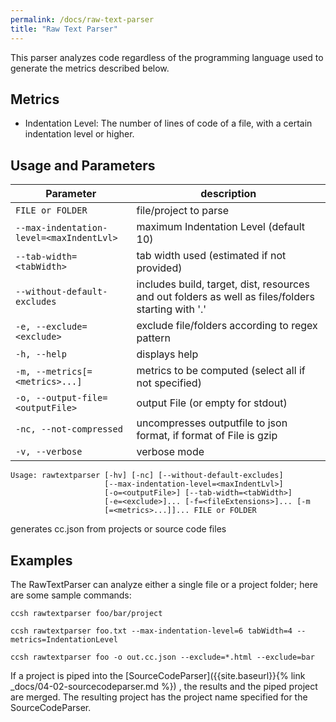 ```yaml
---
permalink: /docs/raw-text-parser
title: "Raw Text Parser"
---
```


This parser analyzes code regardless of the programming language used to generate the metrics described below.

## Metrics

-   Indentation Level: The number of lines of code of a file, with a certain indentation level or higher.

## Usage and Parameters

| Parameter                                | description                                                                                        |
| ---------------------------------------- | -------------------------------------------------------------------------------------------------- |
| `FILE or FOLDER`                         | file/project to parse                                                                              |
| `--max-indentation-level=<maxIndentLvl>` | maximum Indentation Level (default 10)                                                             |
| `--tab-width=<tabWidth>`                 | tab width used (estimated if not provided)                                                         |
| `--without-default-excludes`             | includes build, target, dist, resources and out folders as well as files/folders starting with '.' |
| `-e, --exclude=<exclude>`                | exclude file/folders according to regex pattern                                                    |
| `-h, --help`                             | displays help                                                                                      |
| `-m, --metrics[=<metrics>...]`           | metrics to be computed (select all if not specified)                                               |
| `-o, --output-file=<outputFile>`         | output File (or empty for stdout)                                                                  |
| `-nc, --not-compressed`                  | uncompresses outputfile to json format, if format of File is gzip                                  |
| `-v, --verbose`                          | verbose mode                                                                                       |

```
Usage: rawtextparser [-hv] [-nc] [--without-default-excludes]
                     [--max-indentation-level=<maxIndentLvl>]
                     [-o=<outputFile>] [--tab-width=<tabWidth>]
                     [-e=<exclude>]... [-f=<fileExtensions>]... [-m
                     [=<metrics>...]]... FILE or FOLDER
```

generates cc.json from projects or source code files

## Examples

The RawTextParser can analyze either a single file or a project folder; here are some sample commands:

```
ccsh rawtextparser foo/bar/project
```

```
ccsh rawtextparser foo.txt --max-indentation-level=6 tabWidth=4 --metrics=IndentationLevel
```

```
ccsh rawtextparser foo -o out.cc.json --exclude=*.html --exclude=bar
```

If a project is piped into the [SourceCodeParser]({{site.baseurl}}{% link _docs/04-02-sourcecodeparser.md %}) , the results and the piped project are merged.
The resulting project has the project name specified for the SourceCodeParser.

